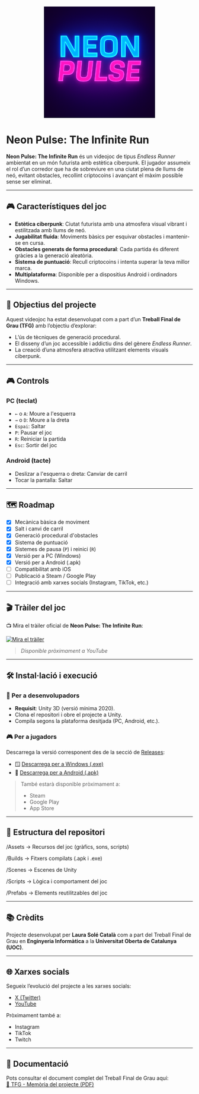 <p align="center">
  <img src="Neon Pulse - The Infinite Run/img/NeonPulselogo.png" width="300" alt="Neon Pulse logo"/>

</p>

# Neon Pulse: The Infinite Run

**Neon Pulse: The Infinite Run** és un videojoc de tipus *Endless Runner* ambientat en un món futurista amb estètica ciberpunk. El jugador assumeix el rol d’un corredor que ha de sobreviure en una ciutat plena de llums de neó, evitant obstacles, recollint criptocoins i avançant el màxim possible sense ser eliminat.

---

## 🎮 Característiques del joc

- **Estètica ciberpunk**: Ciutat futurista amb una atmosfera visual vibrant i estilitzada amb llums de neó.
- **Jugabilitat fluida**: Moviments bàsics per esquivar obstacles i mantenir-se en cursa.
- **Obstacles generats de forma procedural**: Cada partida és diferent gràcies a la generació aleatòria.
- **Sistema de puntuació**: Recull criptocoins i intenta superar la teva millor marca.
- **Multiplataforma**: Disponible per a dispositius Android i ordinadors Windows.

---

## 🎯 Objectius del projecte

Aquest videojoc ha estat desenvolupat com a part d’un **Treball Final de Grau (TFG)** amb l’objectiu d’explorar:

- L’ús de tècniques de generació procedural.
- El disseny d’un joc accessible i addictiu dins del gènere *Endless Runner*.
- La creació d’una atmosfera atractiva utilitzant elements visuals ciberpunk.

---

## 🎮 Controls

### PC (teclat)
- `←` o `A`: Moure a l'esquerra  
- `→` o `D`: Moure a la dreta  
- `Espai`: Saltar  
- `P`: Pausar el joc  
- `R`: Reiniciar la partida  
- `Esc`: Sortir del joc  

### Android (tacte)
- Deslizar a l'esquerra o dreta: Canviar de carril  
- Tocar la pantalla: Saltar  

---

## 🗺️ Roadmap

- [x] Mecànica bàsica de moviment  
- [x] Salt i canvi de carril  
- [x] Generació procedural d'obstacles  
- [x] Sistema de puntuació  
- [x] Sistemes de pausa (`P`) i reinici (`R`)  
- [x] Versió per a PC (Windows)  
- [x] Versió per a Android (.apk)  
- [ ] Compatibilitat amb iOS  
- [ ] Publicació a Steam / Google Play  
- [ ] Integració amb xarxes socials (Instagram, TikTok, etc.)

---


## 🎬 Tràiler del joc

📺 Mira el tràiler oficial de **Neon Pulse: The Infinite Run**:

[![Mira el tràiler](https://img.youtube.com/vi/VIDEO_ID/hqdefault.jpg)](https://www.youtube.com/watch?v=VIDEO_ID)

> *Disponible pròximament a YouTube*

---

## 🛠 Instal·lació i execució

### 🔧 Per a desenvolupadors

- **Requisit**: Unity 3D (versió mínima 2020).
- Clona el repositori i obre el projecte a Unity.
- Compila segons la plataforma desitjada (PC, Android, etc.).

### 🎮 Per a jugadors

Descarrega la versió corresponent des de la secció de [Releases](https://github.com/laurasc14/Neon-Pulse---The-Infinite-Run/releases):

- 🪟 [Descarrega per a Windows (.exe)](https://github.com/laurasc14/Neon-Pulse---The-Infinite-Run/releases/download/v1.0/NeonPulse.exe)
- 🤖 [Descarrega per a Android (.apk)](https://github.com/laurasc14/Neon-Pulse---The-Infinite-Run/releases/download/v1.0/NeonPulse.apk)

> També estarà disponible pròximament a:
> - Steam
> - Google Play
> - App Store

---

## 📁 Estructura del repositori

/Assets → Recursos del joc (gràfics, sons, scripts)

/Builds → Fitxers compilats (.apk i .exe)

/Scenes → Escenes de Unity

/Scripts → Lògica i comportament del joc

/Prefabs → Elements reutilitzables del joc

---

## 📚 Crèdits

Projecte desenvolupat per **Laura Solé Català** com a part del Treball Final de Grau en **Enginyeria Informàtica** a la **Universitat Oberta de Catalunya (UOC)**.

---

## 🌐 Xarxes socials

Segueix l’evolució del projecte a les xarxes socials:

- [X (Twitter)](https://x.com/NeonPulseRun)
- [YouTube](https://www.youtube.com/channel/UC0RfVUIzd8O-eQJeyvgpCTQ)

Pròximament també a:

- Instagram  
- TikTok  
- Twitch

---

## 📄 Documentació

Pots consultar el document complet del Treball Final de Grau aquí:  
[📘 TFG - Memòria del projecte (PDF)](./Neon%20Pulse%20-%20The%20Infinite%20Run/docs/TFG_LauraSole_NeonPulse.pdf)
